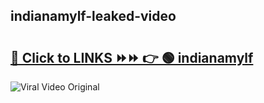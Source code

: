 
 ## indianamylf-leaked-video 

# <h2><a href="https://clipsfans.com/indianamylf&ref=git">🔗 Click to LINKS ⏩⏩ 👉 🟢 indianamylf </a></h2>

<a href="https://clipsfans.com/indianamylf&ref=git" rel="nofollow" data-target="animated-image.originalLink"><img src="https://i.ibb.co.com/xMMVF88/686577567.gif" alt="Viral Video Original" style="max-width: 100%; display: inline-block;" data-target="animated-image.originalImage"></a>
